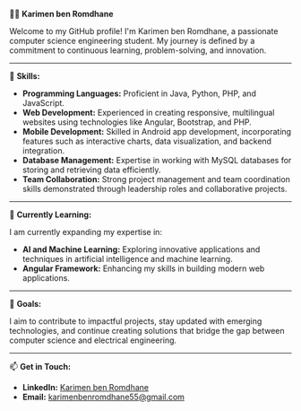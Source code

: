 👩‍💻 **Karimen ben Romdhane**

Welcome to my GitHub profile! I'm Karimen ben Romdhane, a passionate computer science engineering student. My journey is defined by a commitment to continuous learning, problem-solving, and innovation.

---

🔧 **Skills:**

- **Programming Languages:** Proficient in Java, Python, PHP, and JavaScript.
- **Web Development:** Experienced in creating responsive, multilingual websites using technologies like Angular, Bootstrap, and PHP.
- **Mobile Development:** Skilled in Android app development, incorporating features such as interactive charts, data visualization, and backend integration.
- **Database Management:** Expertise in working with MySQL databases for storing and retrieving data efficiently.
- **Team Collaboration:** Strong project management and team coordination skills demonstrated through leadership roles and collaborative projects.

---

🌱 **Currently Learning:**

I am currently expanding my expertise in:
- **AI and Machine Learning:** Exploring innovative applications and techniques in artificial intelligence and machine learning.
- **Angular Framework:** Enhancing my skills in building modern web applications.

---

🚀 **Goals:**

I aim to contribute to impactful projects, stay updated with emerging technologies, and continue creating solutions that bridge the gap between computer science and electrical engineering.

---

📫 **Get in Touch:**

- **LinkedIn:** [Karimen ben Romdhane](https://www.linkedin.com/in/karimen-benromdhane-34b828296/)
- **Email:** karimenbenromdhane55@gmail.com
